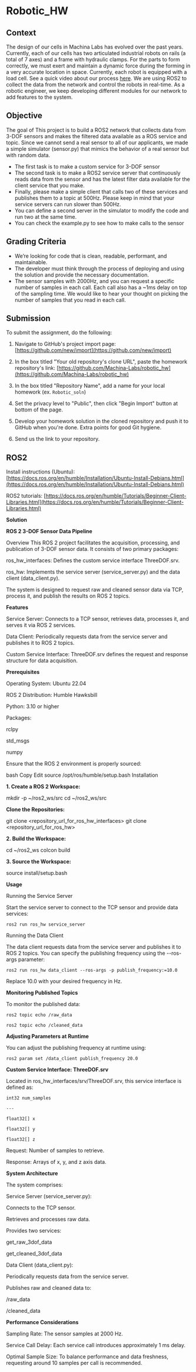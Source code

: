 # Robotic_HW
## Context
The design of our cells in Machina Labs has evolved over the past years. Currently, each of our cells has two articulated industrial robots on rails (a total of 7 axes) and a frame with hydraulic clamps. For the parts to form correctly, we must exert and maintain a dynamic force during the forming in a very accurate location in space. Currently, each robot is equipped with a load cell. See a quick video about our process [here](https://www.youtube.com/watch?v=iqYMprTEXRI). We are using ROS2 to collect the data from the network and control the robots in real-time. As a robotic engineer, we keep developing different modules for our network to add features to the system.  
 
## Objective
The goal of This project is to build a ROS2 network that collects data from 3-DOF sensors and makes the filtered data available as a ROS service and topic. Since we cannot send a real sensor to all of our applicants, we made a simple simulator (sensor.py) that mimics the behavior of a real sensor but with random data. 
- The first task is to make a custom service for 3-DOF sensor 
- The second task is to make a ROS2 service server that continuously reads data from the sensor and has the latest filter data available for the client service that you make. 
- Finally, please make a simple client that calls two of these services and publishes them to a topic at 500Hz. Please keep in mind that your service servers can run slower than 500Hz. 
- You can define a second server in the simulator to modify the code and run two at the same time.
- You can check the example.py to see how to make calls to the sensor

## Grading Criteria
- We’re looking for code that is clean, readable, performant, and maintainable.
- The developer must think through the process of deploying and using the solution and provide the necessary documentation. 
- The sensor samples with 2000Hz, and you can request a specific number of samples in each call. Each call also has a ~1ms delay on top of the sampling time. We would like to hear your thought on picking the number of samples that you read in each call. 

## Submission
To submit the assignment, do the following:

1. Navigate to GitHub's project import page: [https://github.com/new/import](https://github.com/new/import)

2. In the box titled "Your old repository's clone URL", paste the homework repository's link: [https://github.com/Machina-Labs/robotic_hw](https://github.com/Machina-Labs/robotic_hw)

3. In the box titled "Repository Name", add a name for your local homework (ex. `Robotic_soln`)

4. Set the privacy level to "Public", then click "Begin Import" button at bottom of the page.

5. Develop your homework solution in the cloned repository and push it to GitHub when you're done. Extra points for good Git hygiene.

6. Send us the link to your repository.

## ROS2
Install instructions (Ubuntu): [https://docs.ros.org/en/humble/Installation/Ubuntu-Install-Debians.html](https://docs.ros.org/en/humble/Installation/Ubuntu-Install-Debians.html)

ROS2 tutorials: [https://docs.ros.org/en/humble/Tutorials/Beginner-Client-Libraries.html](https://docs.ros.org/en/humble/Tutorials/Beginner-Client-Libraries.html)


**Solution**

**ROS 2 3-DOF Sensor Data Pipeline**

Overview
This ROS 2 project facilitates the acquisition, processing, and publication of 3-DOF sensor data. It consists of two primary packages:

ros_hw_interfaces: Defines the custom service interface ThreeDOF.srv.

ros_hw: Implements the service server (service_server.py) and the data client (data_client.py).

The system is designed to request raw and cleaned sensor data via TCP, process it, and publish the results on ROS 2 topics.

**Features**

Service Server: Connects to a TCP sensor, retrieves data, processes it, and serves it via ROS 2 services.

Data Client: Periodically requests data from the service server and publishes it to ROS 2 topics.

Custom Service Interface: ThreeDOF.srv defines the request and response structure for data acquisition.

**Prerequisites**

Operating System: Ubuntu 22.04

ROS 2 Distribution: Humble Hawksbill

Python: 3.10 or higher

Packages:

rclpy

std_msgs

numpy

Ensure that the ROS 2 environment is properly sourced:

bash
Copy
Edit
source /opt/ros/humble/setup.bash
Installation

**1. Create a ROS 2 Workspace:**

mkdir -p ~/ros2_ws/src
cd ~/ros2_ws/src

**Clone the Repositories:**

git clone <repository_url_for_ros_hw_interfaces>
git clone <repository_url_for_ros_hw>

**2. Build the Workspace:**

cd ~/ros2_ws
colcon build

**3. Source the Workspace:**

source install/setup.bash

**Usage**


Running the Service Server

Start the service server to connect to the TCP sensor and provide data services:

`ros2 run ros_hw service_server`

Running the Data Client

The data client requests data from the service server and publishes it to ROS 2 topics. You can specify the publishing frequency using the --ros-args parameter:


`ros2 run ros_hw data_client --ros-args -p publish_frequency:=10.0`

Replace 10.0 with your desired frequency in Hz.

**Monitoring Published Topics**

To monitor the published data:

`ros2 topic echo /raw_data`

`ros2 topic echo /cleaned_data`

**Adjusting Parameters at Runtime**

You can adjust the publishing frequency at runtime using:

`ros2 param set /data_client publish_frequency 20.0`

**Custom Service Interface: ThreeDOF.srv**

Located in ros_hw_interfaces/srv/ThreeDOF.srv, this service interface is defined as:

`int32 num_samples`

`---`

`float32[] x`

`float32[] y`

`float32[] z`

Request: Number of samples to retrieve.

Response: Arrays of x, y, and z axis data.

**System Architecture**

The system comprises:

Service Server (service_server.py):

Connects to the TCP sensor.

Retrieves and processes raw data.

Provides two services:

get_raw_3dof_data

get_cleaned_3dof_data

Data Client (data_client.py):

Periodically requests data from the service server.

Publishes raw and cleaned data to:

/raw_data

/cleaned_data

**Performance Considerations**

Sampling Rate: The sensor samples at 2000 Hz.

Service Call Delay: Each service call introduces approximately 1 ms delay.

Optimal Sample Size: To balance performance and data freshness, requesting around 10 samples per call is recommended.

